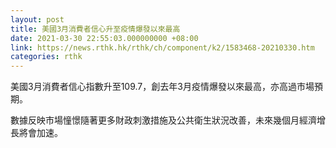 ```yaml
---
layout: post
title: 美國3月消費者信心升至疫情爆發以來最高
date: 2021-03-30 22:55:03.000000000 +08:00
link: https://news.rthk.hk/rthk/ch/component/k2/1583468-20210330.htm
categories: rthk
---
```


美國3月消費者信心指數升至109.7，創去年3月疫情爆發以來最高，亦高過市場預期。

數據反映市場憧憬隨著更多財政刺激措施及公共衛生狀況改善，未來幾個月經濟增長將會加速。

